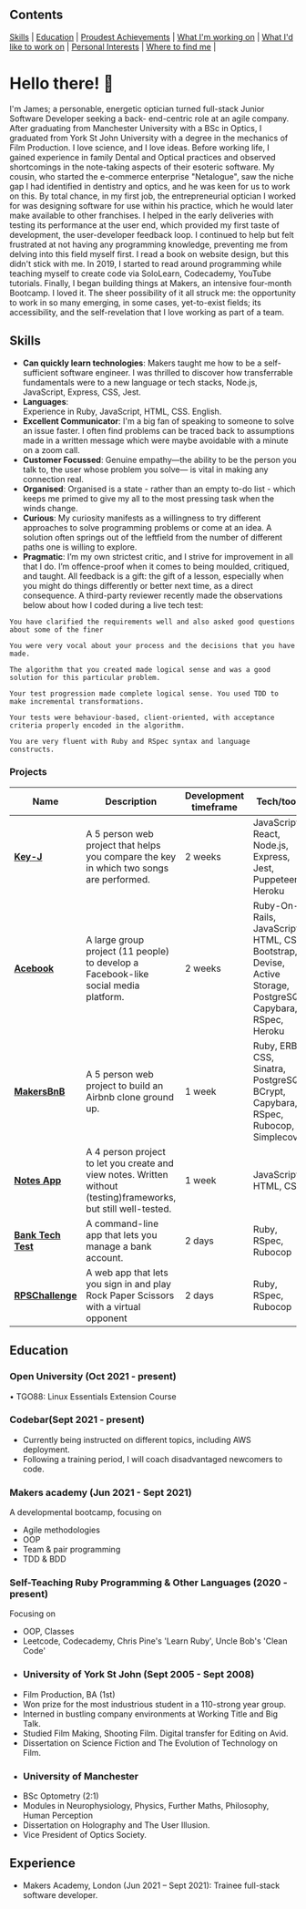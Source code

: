 ## Contents
[Skills](#skills) | [Education](#education) | [Proudest Achievements](#proudest-achievements) | [What I'm working on](#what-im-working-on) | [What I'd like to work on](what-id-like-to-work-on) | [Personal Interests](#personal-interests) | [Where to find me](#where-to-find-me) | 
# Hello there! 👋
I'm James; a personable, energetic optician turned full-stack Junior Software Developer seeking a back- end-centric role at an agile company. After graduating from Manchester University with a BSc in Optics, I graduated from York St John University with a degree in the mechanics of Film Production. I love science, and I love ideas. Before working life, I gained experience in family Dental and Optical practices and observed shortcomings in the note-taking aspects of their esoteric software. My cousin, who started the e-commerce enterprise "Netalogue", saw the niche gap I had identified in dentistry and optics, and he was keen for us to work on this. By total chance, in my first job, the entrepreneurial optician I worked for was designing software for use within his practice, which he would later make available to other franchises. I helped in the early deliveries with testing its performance at the user end, which provided my first taste of development, the user-developer feedback loop. I continued to help but felt frustrated at not having any programming knowledge, preventing me from delving into this field myself first. I read a book on website design, but this didn't stick with me. In 2019, I started to read around programming while teaching myself to create code via SoloLearn, Codecademy, YouTube tutorials. Finally, I began building things at Makers, an intensive four-month Bootcamp. I loved it. The sheer possibility of it all struck me: the opportunity to work in so many emerging, in some cases, yet-to-exist fields; its accessibility, and the self-revelation that I love working as part of a team.

## Skills
- **Can quickly learn technologies**: 
Makers taught me how to be a self-sufficient software engineer. I was thrilled to discover how transferrable fundamentals were to a new language or tech stacks, Node.js, JavaScript, Express, CSS, Jest.
- **Languages**:  
Experience in Ruby, JavaScript, HTML, CSS. English.
- **Excellent Communicator**: 
I'm a big fan of speaking to someone to solve an issue faster. I often find problems can be traced back to assumptions made in a written message which were maybe avoidable with a minute on a zoom call.
- **Customer Focussed**:
Genuine empathy—the ability to be the person you talk to, the user whose problem you solve— is vital in making any connection real.
- **Organised**:
Organised is a state - rather than an empty to-do list - which keeps me primed to give my all to the most pressing task when the winds change.
- **Curious**:
My curiosity manifests as a willingness to try different approaches to solve programming problems or come at an idea. A solution often springs out of the leftfield from the number of different paths one is willing to explore.
- **Pragmatic**:
I’m my own strictest critic, and I strive for improvement in all that I do. I’m offence-proof when it comes to being moulded, critiqued, and taught. All feedback is a gift: the gift of a lesson, especially when you might do things differently or better next time, as a direct consequence.
A third-party reviewer recently made the observations below about how I coded during a live tech test:
```
You have clarified the requirements well and also asked good questions about some of the finer 
```
```
You were very vocal about your process and the decisions that you have made. 
```
```
The algorithm that you created made logical sense and was a good solution for this particular problem.
```
```
Your test progression made complete logical sense. You used TDD to make incremental transformations.
``` 
```
Your tests were behaviour-based, client-oriented, with acceptance criteria properly encoded in the algorithm.
``` 
```
You are very fluent with Ruby and RSpec syntax and language constructs.
```
### Projects
| Name                         | Description       | Development timeframe | Tech/tools        |
| ---------------------------- | ----------------- | ----------------- | ----------------- |
| **[Key-J](https://github.com/jec1100/key-j)**| A 5 person web project that helps you compare the key in which two songs are performed. | 2 weeks | JavaScript, React, Node.js, Express, Jest, Puppeteer, Heroku|
| **[Acebook](https://github.com/JEC1100/acebook-danger-noodles)**| A large group project (11 people) to develop a Facebook-like social media platform. | 2 weeks | Ruby-On-Rails, JavaScript, HTML, CSS, Bootstrap, Devise, Active Storage, PostgreSQL, Capybara, RSpec, Heroku |
| **[MakersBnB](https://github.com/JEC1100/makers-bnb)**| A 5 person web project to build an Airbnb clone ground up. | 1 week | Ruby, ERB, CSS, Sinatra, PostgreSQL, BCrypt, Capybara, RSpec, Rubocop, Simplecov|
| **[Notes App](https://github.com/JEC1100/js-notes-app)**| A 4 person project to let you create and view notes. Written without (testing)frameworks, but still well-tested.| 1 week | JavaScript, HTML, CSS 
| **[Bank Tech Test](https://github.com/JEC1100/bank-tech-test)**| A command-line app that lets you manage a bank account.| 2 days | Ruby, RSpec, Rubocop |
| **[RPSChallenge](https://github.com/JEC1100/rock_paper_scissors)**| A web app that lets you sign in and play Rock Paper Scissors with a virtual opponent | 2 days | Ruby, RSpec, Rubocop |
## Education

### Open University (Oct 2021 - present)
• TGO88: Linux Essentials Extension Course

### Codebar(Sept 2021  - present)
* Currently being instructed on different topics, including AWS deployment.
* Following a training period, I will coach disadvantaged newcomers to code.

### Makers academy (Jun 2021 - Sept 2021)
A developmental bootcamp, focusing on
- Agile methodologies
- OOP
- Team & pair programming
- TDD & BDD

### Self-Teaching Ruby Programming & Other Languages (2020 - present)
Focusing on
* OOP, Classes
* Leetcode, Codecademy, Chris Pine's 'Learn Ruby', Uncle Bob's 'Clean Code'
* ### University of York St John (Sept 2005 - Sept 2008)
* Film Production, BA (1st)
* Won prize for the most industrious student in a 110-strong year group.
* Interned in bustling company environments at Working Title and Big Talk.
* Studied Film Making, Shooting Film. Digital transfer for Editing on Avid.
* Dissertation on Science Fiction and The Evolution of Technology on Film.
* ### University of Manchester
* BSc Optometry (2:1)
* Modules in Neurophysiology, Physics, Further Maths, Philosophy, Human Perception 
* Dissertation on Holography and The User Illusion.
* Vice President of Optics Society.

## Experience
* Makers Academy, London (Jun 2021 – Sept 2021):
Trainee full-stack software developer.
